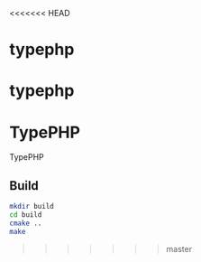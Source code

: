 <<<<<<< HEAD
# typephp
typephp
=======
# TypePHP
TypePHP

## Build 
```sh
mkdir build
cd build
cmake ..
make
```
>>>>>>> master
